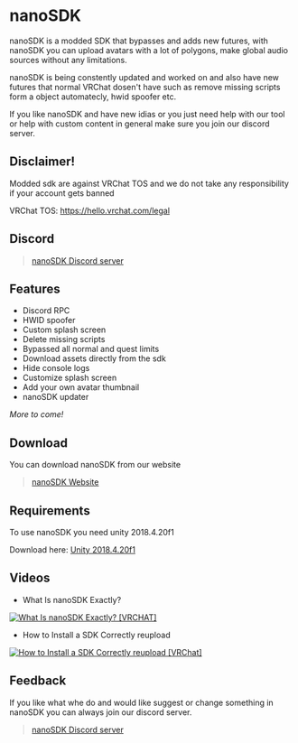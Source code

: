 # nanoSDK
nanoSDK is a modded SDK that bypasses and adds new futures, with nanoSDK you can upload avatars with a lot of polygons, make global audio sources without any limitations.

nanoSDK is being constently updated and worked on and also have new futures that normal VRChat dosen't have such as remove missing scripts form a object automatecly, hwid spoofer etc.

If you like nanoSDK and have new idias or you just need help with our tool or help with custom content in general make sure you join our discord server.



## Disclaimer!
Modded sdk are against VRChat TOS and we do not take any responsibility if your account gets banned

VRChat TOS: https://hello.vrchat.com/legal

## Discord
> [nanoSDK Discord server](https://discord.com/invite/tCj8MNH) 

## Features

- Discord RPC
- HWID spoofer
- Custom splash screen
- Delete missing scripts
- Bypassed all normal and quest limits
- Download assets directly from the sdk
- Hide console logs
- Customize splash screen
- Add your own avatar thumbnail
- nanoSDK updater

*More to come!*

## Download
You can download nanoSDK from our website
> [nanoSDK Website](https://nanosdk.net/)


## Requirements
To use nanoSDK you need unity 2018.4.20f1

Download here: [Unity 2018.4.20f1](https://unity3d.com/unity/whats-new/2018.4.20)

## Videos
- What Is nanoSDK Exactly?

[![What Is nanoSDK Exactly? [VRCHAT]](https://images-ext-2.discordapp.net/external/W4yb7RK2N8gJ-7MUxoWOycdecYGJc4RmatvPS-7DlEA/https/i.ytimg.com/vi/XyWT_SfghDo/maxresdefault.jpg)](https://youtu.be/q6M4N34Zojk)

- How to Install a SDK Correctly reupload

[![How to Install a SDK Correctly reupload [VRChat]](https://images-ext-2.discordapp.net/external/BkdgXXFkvhB5BSg-AHFW7e5RpZc9zdnDTLSBjl0RVTA/https/i.ytimg.com/vi/nAUMWM31bqI/maxresdefault.jpg)](https://youtu.be/bU7ElMP3cwI)

## Feedback
If you like what whe do and would like suggest or change something in nanoSDK you can always join our discord server.
> [nanoSDK Discord server](https://discord.com/invite/tCj8MNH) 
